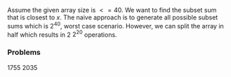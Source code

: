 Assume the given array size is $<=40$. We want to find the subset sum that is closest to $x$. 
The naive approach is to generate all possible subset sums which is $2^{40}$, worst case scenario. However, we can split the array in half which results in 2 $2^{20}$ operations.

### Problems
1755
2035